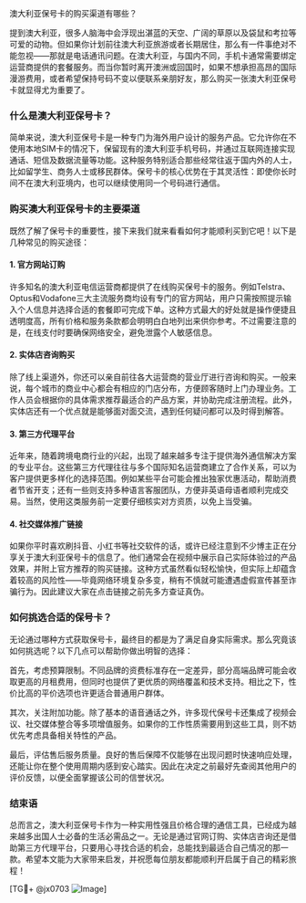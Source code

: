 澳大利亚保号卡的购买渠道有哪些？

提到澳大利亚，很多人脑海中会浮现出湛蓝的天空、广阔的草原以及袋鼠和考拉等可爱的动物。但如果你计划前往澳大利亚旅游或者长期居住，那么有一件事绝对不能忽视——那就是电话通讯问题。在澳大利亚，与国内不同，手机卡通常需要绑定运营商提供的套餐服务。而当你暂时离开澳洲或回国时，如果不想承担高昂的国际漫游费用，或者希望保持号码不变以便联系亲朋好友，那么购买一张澳大利亚保号卡就显得尤为重要了。

### 什么是澳大利亚保号卡？

简单来说，澳大利亚保号卡是一种专门为海外用户设计的服务产品。它允许你在不使用本地SIM卡的情况下，保留现有的澳大利亚手机号码，并通过互联网连接实现通话、短信及数据流量等功能。这种服务特别适合那些经常往返于国内外的人士，比如留学生、商务人士或移民群体。保号卡的核心优势在于其灵活性：即使你长时间不在澳大利亚境内，也可以继续使用同一个号码进行通信。

### 购买澳大利亚保号卡的主要渠道

既然了解了保号卡的重要性，接下来我们就来看看如何才能顺利买到它吧！以下是几种常见的购买途径：

#### 1. 官方网站订购
许多知名的澳大利亚电信运营商都提供了在线购买保号卡的服务。例如Telstra、Optus和Vodafone三大主流服务商均设有专门的官方网站，用户只需按照提示输入个人信息并选择合适的套餐即可完成下单。这种方式最大的好处就是操作便捷且透明度高，所有价格和服务条款都会明明白白地列出来供你参考。不过需要注意的是，在线支付时要确保网络安全，避免泄露个人敏感信息。

#### 2. 实体店咨询购买
除了线上渠道外，你还可以亲自前往各大运营商的营业厅进行咨询和购买。一般来说，每个城市的商业中心都会有相应的门店分布，方便顾客随时上门办理业务。工作人员会根据你的具体需求推荐最适合的产品方案，并协助完成注册流程。此外，实体店还有一个优点就是能够面对面交流，遇到任何疑问都可以及时得到解答。

#### 3. 第三方代理平台
近年来，随着跨境电商行业的兴起，出现了越来越多专注于提供海外通信解决方案的专业平台。这些第三方代理往往与多个国际知名运营商建立了合作关系，可以为客户提供更多样化的选择范围。例如某些平台可能会推出独家优惠活动，帮助消费者节省开支；还有一些则支持多种语言客服团队，方便非英语母语者顺利完成交易。当然，使用这类服务前一定要仔细核实对方资质，以免上当受骗。

#### 4. 社交媒体推广链接
如果你平时喜欢刷抖音、小红书等社交软件的话，或许已经注意到不少博主正在分享关于澳大利亚保号卡的信息了。他们通常会在视频中展示自己实际体验过的产品效果，并附上官方推荐的购买链接。这种方式虽然看似轻松愉快，但实际上却蕴含着较高的风险性——毕竟网络环境复杂多变，稍有不慎就可能遭遇虚假宣传甚至诈骗行为。因此建议大家在点击链接之前先多方查证真伪。

### 如何挑选合适的保号卡？

无论通过哪种方式获取保号卡，最终目的都是为了满足自身实际需求。那么究竟该如何挑选呢？以下几点可以帮助你做出明智的选择：

首先，考虑预算限制。不同品牌的资费标准存在一定差异，部分高端品牌可能会收取更高的月租费用，但同时也提供了更优质的网络覆盖和技术支持。相比之下，性价比高的平价选项也许更适合普通用户群体。

其次，关注附加功能。除了基本的语音通话之外，许多现代保号卡还集成了视频会议、社交媒体整合等多项增值服务。如果你的工作性质需要用到这些工具，则不妨优先考虑具备相关特性的产品。

最后，评估售后服务质量。良好的售后保障不仅能够在出现问题时快速响应处理，还能让你在整个使用周期内感到安心踏实。因此在决定之前最好先查阅其他用户的评价反馈，以便全面掌握该公司的信誉状况。

### 结束语

总而言之，澳大利亚保号卡作为一种实用性强且价格合理的通信工具，已经成为越来越多出国人士必备的生活必需品之一。无论是通过官网订购、实体店咨询还是借助第三方代理平台，只要用心寻找合适的机会，总能找到最适合自己情况的那一款。希望本文能为大家带来启发，并祝愿每位朋友都能顺利开启属于自己的精彩旅程！

[TG💪+ @jx0703 ![Image](https://github.com/user-attachments/assets/dbca1d08-cadb-493c-b0ec-ad6f7a83f270)]